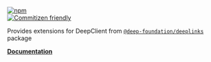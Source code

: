 [![npm](https://img.shields.io/npm/v/@freephoenix888/deepclient-extensions.svg)](https://www.npmjs.com/package/@freephoenix888/deepclient-extensions)  
[![Commitizen friendly](https://img.shields.io/badge/commitizen-friendly-brightgreen.svg)](http://commitizen.github.io/cz-cli/)

Provides extensions for DeepClient from [`@deep-foundation/deeplinks`](https://www.npmjs.com/package/@deep-foundation/deeplinks) package

**[Documentation](https://freephoenix888.github.io/deepclient-extensions/)**
